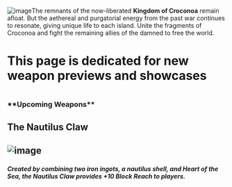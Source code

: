 ![image](https://github.com/xillenburg/Pyro-2024/assets/92593235/3c811e83-497d-42d4-ae75-a64d985f4ea1)The remnants of the now-liberated **Kingdom of Croconoa** remain afloat. 
But the aethereal and purgatorial energy from the past war continues to resonate, giving unique life to each island. Unite the fragments of Croconoa and fight the remaining allies of the damned to free the world.

<h1>This page is dedicated for new weapon previews and showcases<h1>

<h3>**Upcoming Weapons**<h3>

<h2>The Nautilus Claw<h2>

![image](https://github.com/xillenburg/Pyro-2024/assets/92593235/a5e5ea29-0202-47c5-a093-5d2a9c6c204c)


<h5>Created by combining two iron ingots, a nautilus shell, and Heart of the Sea, the Nautilus Claw provides +10 Block Reach to players.<h5>
